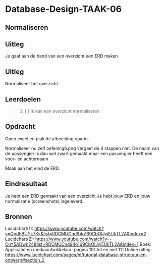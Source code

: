 # Database-Design-TAAK-06

## Normaliseren

## Uitleg
Je gaat aan de hand van een overzicht een ERD maken


## Uitleg
Normaliseer het overzicht

## Leerdoelen
> 1. [ ] Ik kan een overzicht normaliseren

## Opdracht
Open excel en plak de afbeelding daarin. 

Normaliseer nu zelf oefening6.png 
vergeet de 4 stappen niet.
De naam van de passengier is dan wel zwart gemaakt maar een passengier heeft een voor- en achternaam

Maak aan het eind de ERD.

## Eindresultaat

Je hebt een ERD gemaakt van een overzicht
Je hebt jouw ERD en jouw normalisatie (screenshots) ingeleverd.

## Bronnen
Lucidchart(1): https://www.youtube.com/watch?v=QpdhBUYk7Kk&list=RDCMUCnd94o169CbOIJyiEUkTL2A&index=2
Lucidchart(2): https://www.youtube.com/watch?v=-CuY5ADwn24&list=RDCMUCnd94o169CbOIJyiEUkTL2A&index=1
Boek: Applicatie en mediaontwikkelaar: pagina 101 tot en met 111
Online uitleg: https://www.lucidchart.com/pages/nl/tutorial-database-structuur-en-ontwerp#section_2 
